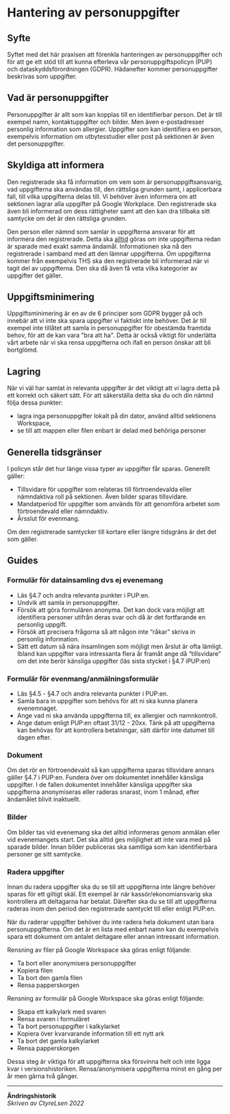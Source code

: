 # Hantering av personuppgifter

## Syfte
Syftet med det här praxisen att förenkla hanteringen av personuppgifter och för att ge ett stöd till att kunna efterleva vår personuppgiftspolicyn (PUP) och dataskyddsförordningen (GDPR). Hädanefter kommer personuppgifter beskrivas som uppgifter.

## Vad är personuppgifter
Personuppgifter är allt som kan kopplas till en identifierbar person. Det är till exempel namn, kontaktuppgifter och bilder. Men även e-postadresser personlig information som allergier. Uppgifter som kan identifiera en person, exempelvis information om utbytesstudier eller post på sektionen är även det personuppgifter.

## Skyldiga att informera
Den registrerade ska få information om vem som är personuppgiftsansvarig, vad uppgifterna ska användas till, den rättsliga grunden samt, i applicerbara fall, till vilka uppgifterna delas till. Vi behöver även informera om att sektionen lagrar alla uppgifter på Google Workplace. Den registrerade ska även bli informerad om dess rättigheter samt att den kan dra tillbaka sitt samtycke om det är den rättsliga grunden.  

Den person eller nämnd som samlar in uppgifterna ansvarar för att informera den registrerade. Detta ska <u>alltid</u> göras om inte uppgifterna redan är sparade med exakt samma ändamål. Informationen ska nå den registrerade i samband med att den lämnar uppgifterna. Om uppgifterna kommer från exempelvis THS ska den registrerade bli informerad när vi tagit del av uppgifterna. Den ska då även få veta vilka kategorier av uppgifter det gäller.  

## Uppgiftsminimering
Uppgiftsminimering är en av de 6 principer som GDPR bygger på och innebär att vi inte ska spara uppgifter vi faktiskt inte behöver. Det är till exempel inte tillåtet att samla in personuppgifter för obestämda framtida behov, för att de kan vara "bra att ha". Detta är också viktigt för underlätta vårt arbete när vi ska rensa uppgifterna och ifall en person önskar att bli bortglömd.  

## Lagring
När vi väl har samlat in relevanta uppgifter är det viktigt att vi lagra detta på ett korrekt och säkert sätt. För att säkerställa detta ska du och din nämnd följa dessa punkter:
- lagra inga personuppgifter lokalt på din dator, använd alltid sektionens Workspace,
- se till att mappen eller filen enbart är delad med behöriga personer

## Generella tidsgränser
I policyn står det hur länge vissa typer av uppgifter får sparas. Generellt gäller:
- Tillsvidare för uppgifter som relateras till förtroendevalda eller nämndaktiva roll på sektionen.
Även bilder sparas tillsvidare.
- Mandatperiod för uppgifter som används för att genomföra arbetet som förtroendevald eller
nämndaktiv.
- Årsslut för evenmang.

Om den registrerade samtycker till kortare eller längre tidsgräns är det det som gäller.

## Guides

### Formulär för datainsamling dvs ej evenemang
- Läs §4.7 och andra relevanta punkter i PUP:en.
- Undvik att samla in personuppgifter.
- Försök att göra formulären anonyma. Det kan dock vara möjligt att identifiera personer utifrån deras svar och då är det fortfarande en personlig uppgift.
- Försök att precisera frågorna så att någon inte “råkar” skriva in personlig information.
- Sätt ett datum så nära insamlingen som möjligt men årslut är ofta lämligt. Ibland kan uppgifter vara intressanta flera år framåt ange då “tillsvidare” om det inte berör känsliga uppgifter (läs sista stycket i §4.7 iPUP:en)

### Formulär för evenmang/anmälningsformulär
- Läs §4.5 - §4.7 och andra relevanta punkter i PUP:en.
- Samla bara in uppgifter som behövs för att ni ska kunna planera evenemnaget.
- Ange vad ni ska använda uppgifterna till, ex allergier och namnkontroll.
- Ange datum enligt PUP:en oftast 31/12 - 20xx. Tänk på att uppgifterna kan behövas för att kontrollera betalningar, sätt därför inte datumet till dagen efter. 

### Dokument 
Om det rör en förtroendevald så kan uppgifterna sparas tillsvidare annars gäller §4.7 i PUP:en. Fundera över om dokumentet innehåller känsliga uppgifter. I de fallen dokumentet innehåller känsliga uppgifter ska uppgifterna anonymiseras eller raderas snarast, inom 1 månad, efter ändamålet blivit inaktuellt.

### Bilder
Om bilder tas vid evenemang ska det alltid informeras genom anmälan eller vid evenemangets start. Det ska alltid ges möjlighet att inte vara med på sparade bilder. Innan bilder publiceras ska samtliga som kan identifierbara personer ge sitt samtycke.

### Radera uppgifter
Innan du radera uppgifter ska du se till att uppgifterna inte längre behöver sparas för ett giltigt skäl. Ett exempel är när kassör/ekonomiansvarig ska kontrollera att deltagarna har betalat. Därefter ska du se till att uppgifterna raderas inom den period den registrerade samtyckt till eller enligt PUP:en.  

När du raderar uppgifter behöver du inte radera hela dokument utan bara personuppgifterna. Om det är en lista med enbart namn kan du exempelvis spara ett dokument om antalet deltagare eller annan intressant information.

Rensning av filer på Google Workspace ska göras enligt följande:
- Ta bort eller anonymisera personuppgifter
- Kopiera filen
- Ta bort den gamla filen
- Rensa papperskorgen

Rensning av formulär på Google Workspace ska göras enligt följande:
- Skapa ett kalkylark med svaren
- Rensa svaren i formuläret
- Ta bort personuppgifter i kalkylarket
- Kopiera över kvarvarande information till ett nytt ark
- Ta bort det gamla kalkylarket
- Rensa papperskorgen

Dessa steg är viktiga för att uppgifterna ska försvinna helt och inte ligga kvar i versionshistoriken. Rensa/anonymisera uppgifterna minst en gång per år men gärna två gånger.

___
**Ändringshistorik**  
*Skriven av CtyreLsen 2022*